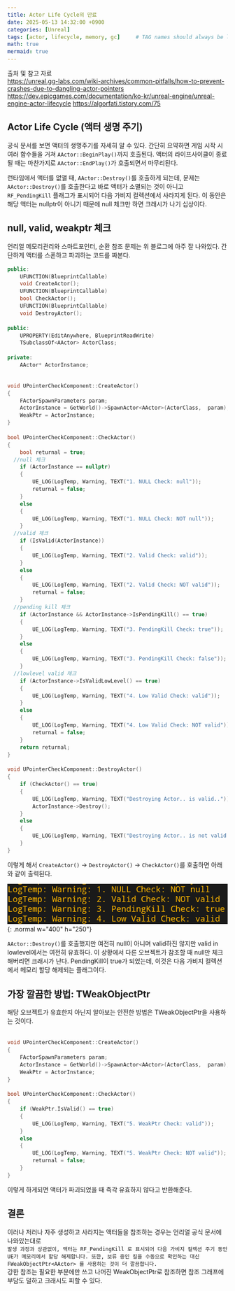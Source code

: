 ```yaml
---
title: Actor Life Cycle의 만료
date: 2025-05-13 14:32:00 +0900
categories: [Unreal]
tags: [actor, lifecycle, memory, gc]     # TAG names should always be lowercase
math: true
mermaid: true
---
```


출처 및 참고 자료<br/>
<https://unreal.gg-labs.com/wiki-archives/common-pitfalls/how-to-prevent-crashes-due-to-dangling-actor-pointers>
<https://dev.epicgames.com/documentation/ko-kr/unreal-engine/unreal-engine-actor-lifecycle>
<https://algorfati.tistory.com/75>

## Actor Life Cycle (액터 생명 주기)

공식 문서를 보면 액터의 생명주기를 자세히 알 수 있다. 간단히 요약하면 게임 시작 시 여러 함수들을 거쳐 ``AActor::BeginPlay()``까지 호출된다. 액터의 라이프사이클이 종료될 때는 마찬가지로 ``AActor::EndPlay()``가 호출되면서 마무리된다.

런타임에서 액터를 없앨 때, ``AActor::Destroy()``를 호출하게 되는데, 문제는 ``AActor::Destroy()``를 호출한다고 바로 액터가 소멸되는 것이 아니고 ``RF_PendingKill`` 플래그가 표시되어 다음 가비지 컬렉션에서 사라지게 된다. 이 동안은 해당 액터는 nullptr이 아니기 때문에 null 체크만 하면 크래시가 나기 십상이다.

## null, valid, weakptr 체크

언리얼 메모리관리와 스마트포인터, 순환 참조 문제는 위 블로그에 아주 잘 나와있다.
간단하게 액터를 스폰하고 파괴하는 코드를 짜본다.

```cpp
public:
	UFUNCTION(BlueprintCallable)
	void CreateActor();
	UFUNCTION(BlueprintCallable)
	bool CheckActor();
	UFUNCTION(BlueprintCallable)
	void DestroyActor();

public:
	UPROPERTY(EditAnywhere, BlueprintReadWrite)
	TSubclassOf<AActor> ActorClass;

private:
	AActor* ActorInstance;
```

```cpp

void UPointerCheckComponent::CreateActor()
{
	FActorSpawnParameters param;
	ActorInstance = GetWorld()->SpawnActor<AActor>(ActorClass,  param);
	WeakPtr = ActorInstance;
}

bool UPointerCheckComponent::CheckActor()
{
	bool returnal = true;
  //null 체크
	if (ActorInstance == nullptr)
	{
		UE_LOG(LogTemp, Warning, TEXT("1. NULL Check: null"));
		returnal = false;
	}
	else
	{
		UE_LOG(LogTemp, Warning, TEXT("1. NULL Check: NOT null"));
	}
  //valid 체크
	if (IsValid(ActorInstance))
	{
		UE_LOG(LogTemp, Warning, TEXT("2. Valid Check: valid"));
	}
	else
	{
		UE_LOG(LogTemp, Warning, TEXT("2. Valid Check: NOT valid"));
		returnal = false;
	}
  //pending kill 체크
	if (ActorInstance && ActorInstance->IsPendingKill() == true)
	{
		UE_LOG(LogTemp, Warning, TEXT("3. PendingKill Check: true"));
	}
	else
	{
		UE_LOG(LogTemp, Warning, TEXT("3. PendingKill Check: false"));
	}
  //lowlevel valid 체크
	if (ActorInstance->IsValidLowLevel() == true)
	{
		UE_LOG(LogTemp, Warning, TEXT("4. Low Valid Check: valid"));
	}
	else
	{
		UE_LOG(LogTemp, Warning, TEXT("4. Low Valid Check: NOT valid"));
		returnal = false;
	}
	return returnal;
}

void UPointerCheckComponent::DestroyActor()
{
	if (CheckActor() == true)
	{
		UE_LOG(LogTemp, Warning, TEXT("Destroying Actor.. is valid.."));
		ActorInstance->Destroy();
	}
	else
	{
		UE_LOG(LogTemp, Warning, TEXT("Destroying Actor.. is not valid.."));
	}
}
```

이렇게 해서 ``CreateActor()`` -> ``DestroyActor()`` -> ``CheckActor()``를 호출하면 아래와 같이 출력된다.

![img-description](/assets/ActorLifeCycle/result1.png){: .normal w="400" h="250"}

``AActor::Destroy()``를 호출했지만 여전히 null이 아니며 valid하진 않지만 valid in lowlevel에서는 여전히 유효하다. 이 상황에서 다른 오브젝트가 참조할 때 null만 체크해버리면 크래시가 난다. PendingKill이 true가 되었는데, 이것은 다음 가비지 컬렉션에서 메모리 할당 해제되는 플래그이다.

## 가장 깔끔한 방법: TWeakObjectPtr
해당 오브젝트가 유효한지 아닌지 알아보는 안전한 방법은 TWeakObjectPtr을 사용하는 것이다.
```cpp

void UPointerCheckComponent::CreateActor()
{
	FActorSpawnParameters param;
	ActorInstance = GetWorld()->SpawnActor<AActor>(ActorClass,  param);
	WeakPtr = ActorInstance;
}

bool UPointerCheckComponent::CheckActor()
{
	if (WeakPtr.IsValid() == true)
	{
		UE_LOG(LogTemp, Warning, TEXT("5. WeakPtr Check: valid"));
	}
	else
	{
		UE_LOG(LogTemp, Warning, TEXT("5. WeakPtr Check: NOT valid"));
		returnal = false;
	}
}
```
이렇게 하게되면 액터가 파괴되었을 때 즉각 유효하지 않다고 반환해준다.

## 결론
이러나 저러나 자주 생성하고 사라지는 액터들을 참조하는 경우는 언리얼 공식 문서에 나와있는대로<br/>
``
발생 과정과 상관없이, 액터는 RF_PendingKill 로 표시되어 다음 가비지 컬렉션 주기 동안 UE가 메모리에서 할당 해제합니다. 또한, 보류 중인 킬을 수동으로 확인하는 대신 FWeakObjectPtr<AActor> 를 사용하는 것이 더 깔끔합니다.
``<br/>
강한 참조는 필요한 부분에만 쓰고 나머진 WeakObjectPtr로 참조하면 참조 그래프에 부담도 덜하고 크래시도 피할 수 있다.